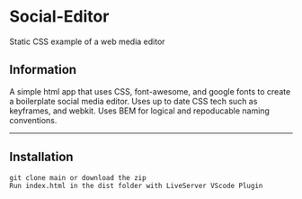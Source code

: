 # Social-Editor
 Static CSS example of a web media editor

## Information
A simple html app that uses CSS, font-awesome, and google fonts to create a boilerplate social media editor. 
Uses up to date CSS tech such as keyframes, and webkit. Uses BEM for logical and repoducable naming conventions. 
<hr> </hr>


## Installation
    git clone main or download the zip
    Run index.html in the dist folder with LiveServer VScode Plugin


